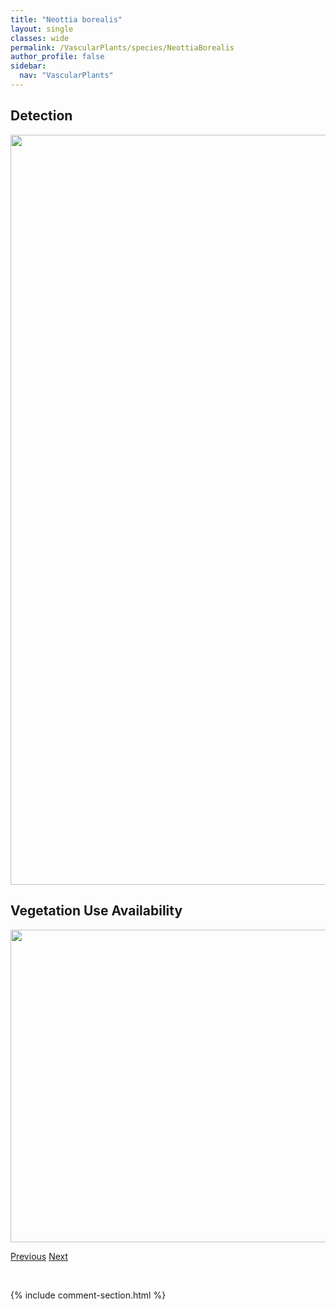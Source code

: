 ```yaml
---
title: "Neottia borealis"
layout: single
classes: wide
permalink: /VascularPlants/species/NeottiaBorealis
author_profile: false
sidebar:
  nav: "VascularPlants"
---
```


<h2>Detection</h2>

<a href="https://drive.google.com/uc?export=view&id=1lVX68WM4XTkAff759yP6F8hD07n5XmJO">
<img src="https://drive.google.com/uc?export=view&id=1lVX68WM4XTkAff759yP6F8hD07n5XmJO" height = "1200" width = "800">
</a>


<h2>Vegetation Use Availability</h2>

<a href="https://drive.google.com/uc?export=view&id=1sd6OjZpN7cWrloYkuoqicNpNsKAHdUfe">
<img src="https://drive.google.com/uc?export=view&id=1sd6OjZpN7cWrloYkuoqicNpNsKAHdUfe" height = "500" width = "1000">
</a>


<a href="/DevelopmentWebsite/VascularPlants/species/Nemesia" class="pagination--pager" title="Nemesia">Previous</a> <a href="/DevelopmentWebsite/VascularPlants/species/NeottiaCordata" class="pagination--pager" title="Heart-Leaved Twayblade">Next</a>

<p>&nbsp;</p>

{% include comment-section.html %}
